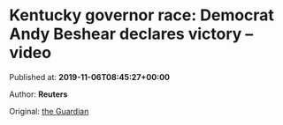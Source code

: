 
# Kentucky governor race: Democrat Andy Beshear declares victory – video

Published at: **2019-11-06T08:45:27+00:00**

Author: **Reuters**

Original: [the Guardian](https://www.theguardian.com/us-news/video/2019/nov/06/kentucky-governor-race-beshear-claims-victory-but-bevin-refuses-to-concede-video)


